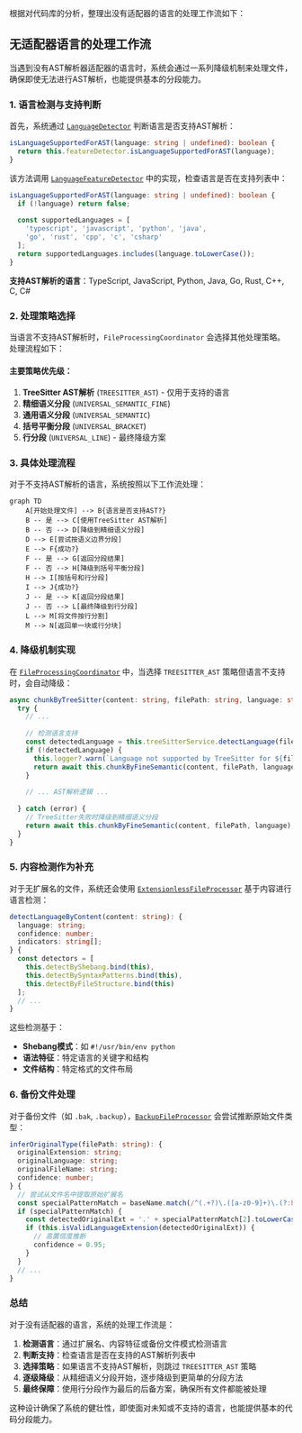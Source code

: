 根据对代码库的分析，整理出没有适配器的语言的处理工作流如下：

## 无适配器语言的处理工作流

当遇到没有AST解析器适配器的语言时，系统会通过一系列降级机制来处理文件，确保即使无法进行AST解析，也能提供基本的分段能力。

### 1. 语言检测与支持判断

首先，系统通过 [`LanguageDetector`](src/service/parser/core/language-detection/LanguageDetector.ts:91) 判断语言是否支持AST解析：
```typescript
isLanguageSupportedForAST(language: string | undefined): boolean {
  return this.featureDetector.isLanguageSupportedForAST(language);
}
```

该方法调用 [`LanguageFeatureDetector`](src/service/parser/utils/language/LanguageFeatureDetector.ts:309) 中的实现，检查语言是否在支持列表中：
```typescript
isLanguageSupportedForAST(language: string | undefined): boolean {
  if (!language) return false;
  
  const supportedLanguages = [
    'typescript', 'javascript', 'python', 'java', 
    'go', 'rust', 'cpp', 'c', 'csharp'
  ];
  return supportedLanguages.includes(language.toLowerCase());
}
```

**支持AST解析的语言**：TypeScript, JavaScript, Python, Java, Go, Rust, C++, C, C#

### 2. 处理策略选择

当语言不支持AST解析时，`FileProcessingCoordinator` 会选择其他处理策略。处理流程如下：

#### 主要策略优先级：
1. **TreeSitter AST解析** (`TREESITTER_AST`) - 仅用于支持的语言
2. **精细语义分段** (`UNIVERSAL_SEMANTIC_FINE`)
3. **通用语义分段** (`UNIVERSAL_SEMANTIC`)
4. **括号平衡分段** (`UNIVERSAL_BRACKET`)
5. **行分段** (`UNIVERSAL_LINE`) - 最终降级方案

### 3. 具体处理流程

对于不支持AST解析的语言，系统按照以下工作流处理：

```mermaid
graph TD
    A[开始处理文件] --> B{语言是否支持AST?}
    B -- 是 --> C[使用TreeSitter AST解析]
    B -- 否 --> D[降级到精细语义分段]
    D --> E[尝试按语义边界分段]
    E --> F{成功?}
    F -- 是 --> G[返回分段结果]
    F -- 否 --> H[降级到括号平衡分段]
    H --> I[按括号和行分段]
    I --> J{成功?}
    J -- 是 --> K[返回分段结果]
    J -- 否 --> L[最终降级到行分段]
    L --> M[将文件按行分割]
    M --> N[返回单一块或行分块]
```

### 4. 降级机制实现

在 [`FileProcessingCoordinator`](src/service/parser/universal/coordination/FileProcessingCoordinator.ts:225) 中，当选择 `TREESITTER_AST` 策略但语言不支持时，会自动降级：

```typescript
async chunkByTreeSitter(content: string, filePath: string, language: string): Promise<CodeChunk[]> {
  try {
    // ...
    
    // 检测语言支持
    const detectedLanguage = this.treeSitterService.detectLanguage(filePath);
    if (!detectedLanguage) {
      this.logger?.warn(`Language not supported by TreeSitter for ${filePath}, falling back to fine semantic`);
      return await this.chunkByFineSemantic(content, filePath, language);
    }
    
    // ... AST解析逻辑 ...
    
  } catch (error) {
    // TreeSitter失败时降级到精细语义分段
    return await this.chunkByFineSemantic(content, filePath, language);
  }
}
```

### 5. 内容检测作为补充

对于无扩展名的文件，系统还会使用 [`ExtensionlessFileProcessor`](src/service/parser/universal/ExtensionlessFileProcessor.ts:37) 基于内容进行语言检测：

```typescript
detectLanguageByContent(content: string): {
  language: string;
  confidence: number;
  indicators: string[];
} {
  const detectors = [
    this.detectByShebang.bind(this),
    this.detectBySyntaxPatterns.bind(this),
    this.detectByFileStructure.bind(this)
  ];
  // ...
}
```

这些检测基于：
- **Shebang模式**：如 `#!/usr/bin/env python`
- **语法特征**：特定语言的关键字和结构
- **文件结构**：特定格式的文件布局

### 6. 备份文件处理

对于备份文件（如 `.bak`, `.backup`），[`BackupFileProcessor`](src/service/parser/universal/BackupFileProcessor.ts:38) 会尝试推断原始文件类型：

```typescript
inferOriginalType(filePath: string): {
  originalExtension: string;
  originalLanguage: string;
  originalFileName: string;
  confidence: number;
} {
  // 尝试从文件名中提取原始扩展名
  const specialPatternMatch = baseName.match(/^(.+?)\.([a-z0-9]+)\.(?:bak|backup|old|tmp|temp|orig|save|swo)$/i);
  if (specialPatternMatch) {
    const detectedOriginalExt = '.' + specialPatternMatch[2].toLowerCase();
    if (this.isValidLanguageExtension(detectedOriginalExt)) {
      // 高置信度推断
      confidence = 0.95;
    }
  }
  // ...
}
```

### 总结

对于没有适配器的语言，系统的处理工作流是：
1. **检测语言**：通过扩展名、内容特征或备份文件模式检测语言
2. **判断支持**：检查语言是否在支持的AST解析列表中
3. **选择策略**：如果语言不支持AST解析，则跳过 `TREESITTER_AST` 策略
4. **逐级降级**：从精细语义分段开始，逐步降级到更简单的分段方法
5. **最终保障**：使用行分段作为最后的后备方案，确保所有文件都能被处理

这种设计确保了系统的健壮性，即使面对未知或不支持的语言，也能提供基本的代码分段能力。